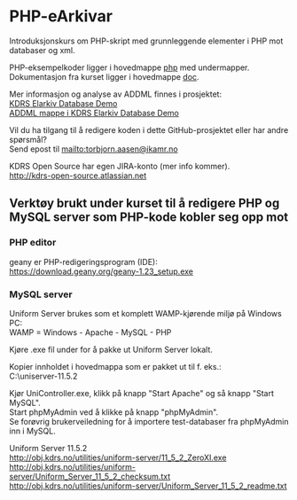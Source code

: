 # PHP-eArkivar
Introduksjonskurs om PHP-skript med grunnleggende elementer i PHP mot databaser og xml.

PHP-eksempelkoder ligger i hovedmappe <a href="https://github.com/KDRS-KURS/PHP-eArkivar/tree/master/php" target="_blank">php</a> med undermapper.<br>
Dokumentasjon fra kurset ligger i hovedmappe <a href="https://github.com/KDRS-KURS/PHP-eArkivar/tree/master/doc" target="_blank">doc</a>.

Mer informasjon og analyse av ADDML finnes i prosjektet:<br>
<a href="https://github.com/KDRS-SA/elarkiv-database-demo" target="_blank">KDRS Elarkiv Database Demo</a><br>
<a href="https://github.com/KDRS-SA/elarkiv-database-demo/tree/master/standards/addml" target="_blank">ADDML mappe i KDRS Elarkiv Database Demo</a><br>

Vil du ha tilgang til å redigere koden i dette GitHub-prosjektet eller har andre spørsmål?<br>
Send epost til <mailto:torbjorn.aasen@ikamr.no><br>

KDRS Open Source har egen JIRA-konto (mer info kommer).<br>
http://kdrs-open-source.atlassian.net

## Verktøy brukt under kurset til å redigere PHP og MySQL server som PHP-kode kobler seg opp mot ##

### PHP editor ###
geany er PHP-redigeringsprogram (IDE):
https://download.geany.org/geany-1.23_setup.exe

### MySQL server ###
Uniform Server brukes som et komplett WAMP-kjørende miljø på Windows PC:<br>
WAMP = Windows - Apache - MySQL - PHP

Kjøre .exe fil under for å pakke ut Uniform Server lokalt.

Kopier innholdet i hovedmappa som er pakket ut til f. eks.:<br>
C:\uniserver-11.5.2

Kjør UniController.exe, klikk på knapp "Start Apache" og så knapp "Start MySQL".<br>
Start phpMyAdmin ved å klikke på knapp "phpMyAdmin". <br>
Se forøvrig brukerveiledning for å importere test-databaser fra phpMyAdmin inn i MySQL.<br>

Uniform Server 11.5.2<br>
http://obj.kdrs.no/utilities/uniform-server/11_5_2_ZeroXI.exe <br>
http://obj.kdrs.no/utilities/uniform-server/Uniform_Server_11_5_2_checksum.txt<br>
http://obj.kdrs.no/utilities/uniform-server/Uniform_Server_11_5_2_readme.txt<br>
